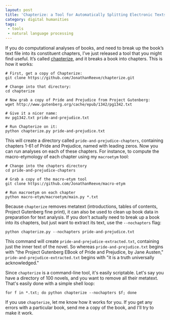 ```yaml
---
layout: post
title: 'Chapterize: a Tool for Automatically Splitting Electronic Texts into Chapters'
category: digital humanities
tags:
 - tools
 - natural language processing
---
```


If you do computational analyses of books, and need to break up the book’s text file into its constituent chapters, I’ve just released a tool that you might find useful. It’s called [chapterize](https://github.com/JonathanReeve/chapterize), and it breaks a book into chapters. This is how it works: 

```
# First, get a copy of Chapterize: 
git clone https://github.com/JonathanReeve/chapterize.git

# Change into that directory: 
cd chapterize

# Now grab a copy of Pride and Prejudice from Project Gutenberg: 
wget http://www.gutenberg.org/cache/epub/1342/pg1342.txt

# Give it a nicer name: 
mv pg1342.txt pride-and-prejudice.txt 

# Run Chapterize on it:  
python chapterize.py pride-and-prejudice.txt
```

This will create a directory called `pride-and-prejudice-chapters`, containing chapters 1-61 of Pride and Prejudice, named with leading zeros. Now you can run analyses on each of these chapters. For instance, to compute the macro-etymology of each chapter using my `macroetym` tool:

```
# Change into the chapters directory
cd pride-and-prejudice-chapters

# Grab a copy of the macro-etym tool
git clone https://github.com/JonathanReeve/macro-etym

# Run macroetym on each chapter
python macro-etym/macroetym/main.py *.txt
```

Because `chapterize` removes metatext (introductions, tables of contents, Project Gutenberg fine print), it can also be used to clean up book data in preparation for text analysis. If you don't actually need to break up a book into its chapters, but just want to extract its text, use the `--nochapters` flag: 

```
python chapterize.py --nochapters pride-and-prejudice.txt
```

This command will create `pride-and-prejudice-extracted.txt`, containing just the inner text of the novel. So whereas `pride-and-prejudice.txt` begins with "the Project Gutenberg EBook of Pride and Prejudice, by Jane Austen," `pride-and-prejudice-extracted.txt` begins with "it is a truth universally acknowledged." 

Since `chapterize` is a command-line tool, it's easily scriptable. Let's say you have a directory of 100 novels, and you want to remove all their metatext. That's easily done with a simple shell loop: 

```
for f in *.txt; do python chapterize --nochapters $f; done
```

If you use `chapterize`, let me know how it works for you. If you get any errors with a particular book, send me a copy of the book, and I'll try to make it work. 

